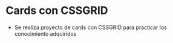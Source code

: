 # Cards con CSSGRID
- Se realiza proyecto de cards con CSSGRID para practicar los conocimiento adquiridos
